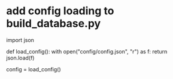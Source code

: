 # add config loading to build_database.py
import json

def load_config():
    with open("config/config.json", "r") as f:
        return json.load(f)

config = load_config()